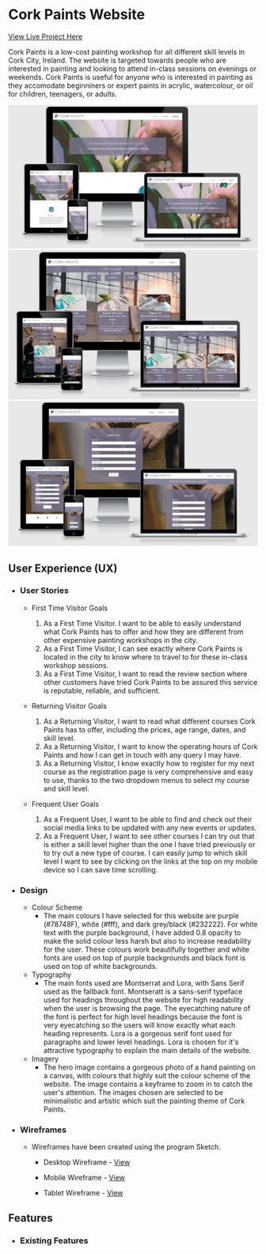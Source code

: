 # Cork Paints Website

[View Live Project Here](https://lee-joanne.github.io/cork-paints/)

Cork Paints is a low-cost painting workshop for all different skill levels in Cork City, Ireland. The website is targeted towards people who are interested in painting and looking to attend in-class sessions on evenings or weekends. Cork Paints is useful for anyone who is interested in painting as they accomodate beginniners or expert paints in acrylic, watercolour, or oil for children, teenagers, or adults. 

![Screenshot of Cork Paints on Am I Responsive](assets/images/amiresponsive1-image.png)
![Screenshot of Cork Paints on Am I Responsive](assets/images/amiresponsive2-image.png)
![Screenshot of Cork Paints on Am I Responsive](assets/images/amiresponsive3-image.png)

## User Experience (UX)

* ### User Stories
  - First Time Visitor Goals
    1. As a First Time Visitor. I want to be able to easily understand what Cork Paints has to offer and how they are different from other expensive painting workshops in the city. 
    2. As a First Time Visitor, I can see exactly where Cork Paints is located in the city to know where to travel to for these in-class workshop sessions. 
    3. As a First Time Visitor, I want to read the review section where other customers have tried Cork Paints to be assured this service is reputable, reliable, and sufficient.
 
  - Returning Visitor Goals
    1. As a Returning Visitor, I want to read what different courses Cork Paints has to offer, including the prices, age range, dates, and skill level.
    2. As a Returning Visitor, I want to know the operating hours of Cork Paints and how I can get in touch with any query I may have. 
    3. As a Returning Visitor, I know exactly how to register for my next course as the registration page is very comprehensive and easy to use, thanks to the two dropdown menus to select my course and skill level. 

  - Frequent User Goals
    1. As a Frequent User, I want to be able to find and check out their social media links to be updated with any new events or updates. 
    2. As a Frequent User, I want to see other courses I can try out that is either a skill level higher than the one I have tried previously or to try out a new type of course. I can easily jump to which skill level I want to see by clicking on the links at the top on my mobile device so I can save time scrolling. 


* ### Design
  - Colour Scheme
    - The main colours I have selected for this website are purple (#78748F), white (#fff), and dark grey/black (#232222). For white text with the purple background, I have added 0.8 opacity to make the solid colour less harsh but also to increase readability for the user. These colours work beautifully together and white fonts are used on top of purple backgrounds and black font is used on top of white backgrounds. 
  - Typography
    - The main fonts used are Montserrat and Lora, with Sans Serif used as the fallback font. Montseratt is a sans-serif typeface used for headings throughout the website for high readability when the user is browsing the page. The eyecatching nature of the font is perfect for high level headings because the font is very eyecatching so the users will know exactly what each heading represents. Lora is a gorgeous serif font used for paragraphs and lower level headings. Lora is chosen for it's attractive typography to explain the main details of the website. 
  - Imagery
    - The hero image contains a gorgeous photo of a hand painting on a canvas, with colours that highly suit the colour scheme of the website. The image contains a keyframe to zoom in to catch the user's attention. The images chosen are selected to be minimalistic and artistic which suit the painting theme of Cork Paints.

* ### Wireframes
  - Wireframes have been created using the program Sketch.

    - Desktop Wireframe - [View](assets/wireframes/Desktop.png) 

    - Mobile Wireframe - [View](assets/wireframes/Mobile.png)

    - Tablet Wireframe - [View](assets/wireframes/Tablet.png) 


## Features

* ### Existing Features

